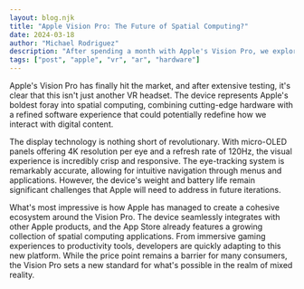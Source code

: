 ```yaml
---
layout: blog.njk
title: "Apple Vision Pro: The Future of Spatial Computing?"
date: 2024-03-18
author: "Michael Rodriguez"
description: "After spending a month with Apple's Vision Pro, we explore whether this $3,500 headset truly represents the future of computing."
tags: ["post", "apple", "vr", "ar", "hardware"]
---
```


Apple's Vision Pro has finally hit the market, and after extensive testing, it's clear that this isn't just another VR headset. The device represents Apple's boldest foray into spatial computing, combining cutting-edge hardware with a refined software experience that could potentially redefine how we interact with digital content.

The display technology is nothing short of revolutionary. With micro-OLED panels offering 4K resolution per eye and a refresh rate of 120Hz, the visual experience is incredibly crisp and responsive. The eye-tracking system is remarkably accurate, allowing for intuitive navigation through menus and applications. However, the device's weight and battery life remain significant challenges that Apple will need to address in future iterations.

What's most impressive is how Apple has managed to create a cohesive ecosystem around the Vision Pro. The device seamlessly integrates with other Apple products, and the App Store already features a growing collection of spatial computing applications. From immersive gaming experiences to productivity tools, developers are quickly adapting to this new platform. While the price point remains a barrier for many consumers, the Vision Pro sets a new standard for what's possible in the realm of mixed reality.
